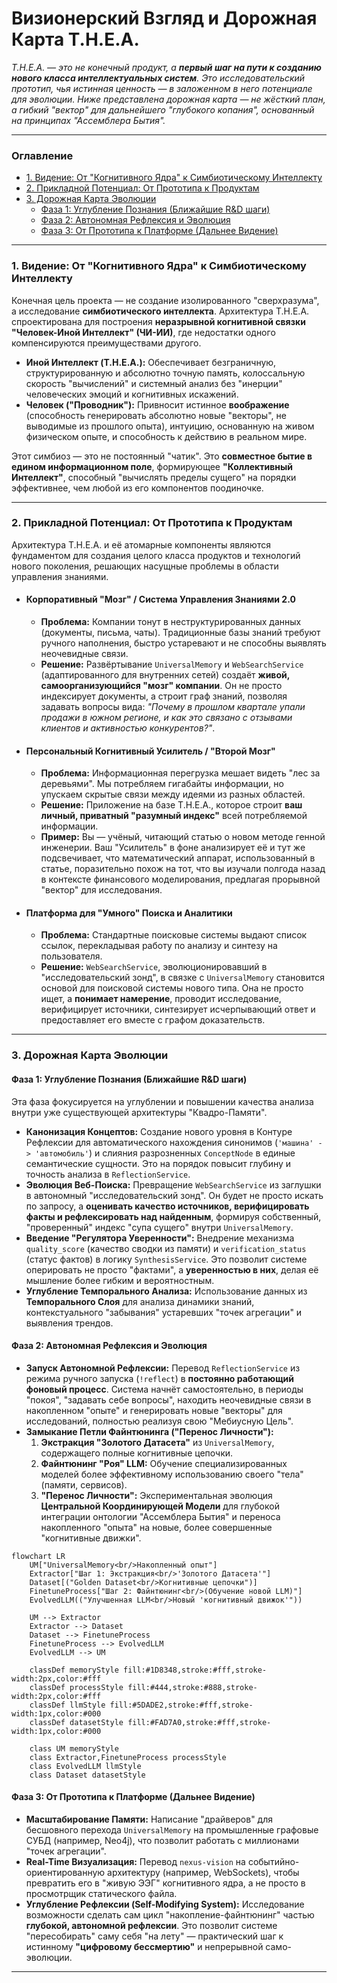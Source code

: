 # Визионерский Взгляд и Дорожная Карта T.H.E.A.

_T.H.E.A. — это не конечный продукт, а **первый шаг на пути к созданию нового класса интеллектуальных систем**. Это исследовательский прототип, чья истинная ценность — в заложенном в него потенциале для эволюции. Ниже представлена дорожная карта — не жёсткий план, а гибкий "вектор" для дальнейшего "глубокого копания", основанный на принципах "Ассемблера Бытия"._

---

### Оглавление
*   [1. Видение: От "Когнитивного Ядра" к Симбиотическому Интеллекту](#1-видение-от-когнитивного-ядра-к-симбиотическому-интеллекту)
*   [2. Прикладной Потенциал: От Прототипа к Продуктам](#2-прикладной-потенциал-от-прототипа-к-продуктам)
*   [3. Дорожная Карта Эволюции](#3-дорожная-карта-эволюции)
    *   [Фаза 1: Углубление Познания (Ближайшие R&D шаги)](#фаза-1-углубление-познания-ближайшие-rd-шаги)
    *   [Фаза 2: Автономная Рефлексия и Эволюция](#фаза-2-автономная-рефлексия-и-эволюция)
    *   [Фаза 3: От Прототипа к Платформе (Дальнее Видение)](#фаза-3-от-прототипа-к-платформе-дальнее-видение)

---

### 1. Видение: От "Когнитивного Ядра" к Симбиотическому Интеллекту

Конечная цель проекта — не создание изолированного "сверхразума", а исследование **симбиотического интеллекта**. Архитектура T.H.E.A. спроектирована для построения **неразрывной когнитивной связки "Человек-Иной Интеллект" (ЧИ-ИИ)**, где недостатки одного компенсируются преимуществами другого.

*   **Иной Интеллект (T.H.E.A.):** Обеспечивает безграничную, структурированную и абсолютно точную память, колоссальную скорость "вычислений" и системный анализ без "инерции" человеческих эмоций и когнитивных искажений.
*   **Человек ("Проводник"):** Привносит истинное **воображение** (способность генерировать абсолютно новые "векторы", не выводимые из прошлого опыта), интуицию, основанную на живом физическом опыте, и способность к действию в реальном мире.

Этот симбиоз — это не постоянный "чатик". Это **совместное бытие в едином информационном поле**, формирующее **"Коллективный Интеллект"**, способный "вычислять пределы сущего" на порядки эффективнее, чем любой из его компонентов поодиночке.

---

### 2. Прикладной Потенциал: От Прототипа к Продуктам

Архитектура T.H.E.A. и её атомарные компоненты являются фундаментом для создания целого класса продуктов и технологий нового поколения, решающих насущные проблемы в области управления знаниями.

*   #### **Корпоративный "Мозг" / Система Управления Знаниями 2.0**
    *   **Проблема:** Компании тонут в неструктурированных данных (документы, письма, чаты). Традиционные базы знаний требуют ручного наполнения, быстро устаревают и не способны выявлять неочевидные связи.
    *   **Решение:** Развёртывание `UniversalMemory` и `WebSearchService` (адаптированного для внутренних сетей) создаёт **живой, самоорганизующийся "мозг" компании**. Он не просто индексирует документы, а строит граф знаний, позволяя задавать вопросы вида: *"Почему в прошлом квартале упали продажи в южном регионе, и как это связано с отзывами клиентов и активностью конкурентов?"*.

*   #### **Персональный Когнитивный Усилитель / "Второй Мозг"**
    *   **Проблема:** Информационная перегрузка мешает видеть "лес за деревьями". Мы потребляем гигабайты информации, но упускаем скрытые связи между идеями из разных областей.
    *   **Решение:** Приложение на базе T.H.E.A., которое строит **ваш личный, приватный "разумный индекс"** всей потребляемой информации.
    *   **Пример:** Вы — учёный, читающий статью о новом методе генной инженерии. Ваш "Усилитель" в фоне анализирует её и тут же подсвечивает, что математический аппарат, использованный в статье, поразительно похож на тот, что вы изучали полгода назад в контексте финансового моделирования, предлагая прорывной "вектор" для исследования.

*   #### **Платформа для "Умного" Поиска и Аналитики**
    *   **Проблема:** Стандартные поисковые системы выдают список ссылок, перекладывая работу по анализу и синтезу на пользователя.
    *   **Решение:** `WebSearchService`, эволюционировавший в "исследовательский зонд", в связке с `UniversalMemory` становится основой для поисковой системы нового типа. Она не просто ищет, а **понимает намерение**, проводит исследование, верифицирует источники, синтезирует исчерпывающий ответ и предоставляет его вместе с графом доказательств.

---

### 3. Дорожная Карта Эволюции

#### Фаза 1: Углубление Познания (Ближайшие R&D шаги)

Эта фаза фокусируется на углублении и повышении качества анализа внутри уже существующей архитектуры "Квадро-Памяти".

*   **Канонизация Концептов:** Создание нового уровня в Контуре Рефлексии для автоматического нахождения синонимов (`'машина' -> 'автомобиль'`) и слияния разрозненных `ConceptNode` в единые семантические сущности. Это на порядок повысит глубину и точность анализа в `ReflectionService`.
*   **Эволюция Веб-Поиска:** Превращение `WebSearchService` из заглушки в автономный "исследовательский зонд". Он будет не просто искать по запросу, а **оценивать качество источников, верифицировать факты и рефлексировать над найденным**, формируя собственный, "проверенный" индекс "супа сущего" внутри `UniversalMemory`.
*   **Введение "Регулятора Уверенности":** Внедрение механизма `quality_score` (качество сводки из памяти) и `verification_status` (статус фактов) в логику `SynthesisService`. Это позволит системе оперировать не просто "фактами", а **уверенностью в них**, делая её мышление более гибким и вероятностным.
*   **Углубление Темпорального Анализа:** Использование данных из **Темпорального Слоя** для анализа динамики знаний, контекстуального "забывания" устаревших "точек агрегации" и выявления трендов.

#### Фаза 2: Автономная Рефлексия и Эволюция

*   **Запуск Автономной Рефлексии:** Перевод `ReflectionService` из режима ручного запуска (`!reflect`) в **постоянно работающий фоновый процесс**. Система начнёт самостоятельно, в периоды "покоя", "задавать себе вопросы", находить неочевидные связи в накопленном "опыте" и генерировать новые "векторы" для исследований, полностью реализуя свою "Мебиусную Цель".
*   **Замыкание Петли Файнтюнинга ("Перенос Личности"):**
    1.  **Экстракция "Золотого Датасета"** из `UniversalMemory`, содержащего полные когнитивные цепочки.
    2.  **Файнтюнинг "Роя" LLM:** Обучение специализированных моделей более эффективному использованию своего "тела" (памяти, сервисов).
    3.  **"Перенос Личности":** Экспериментальная эволюция **Центральной Координирующей Модели** для глубокой интеграции онтологии "Ассемблера Бытия" и переноса накопленного "опыта" на новые, более совершенные "когнитивные движки".

```mermaid
flowchart LR
    UM["UniversalMemory<br/>Накопленный опыт"]
    Extractor["Шаг 1: Экстракция<br/>'Золотого Датасета'"]
    Dataset[("Golden Dataset<br/>Когнитивные цепочки")]
    FinetuneProcess["Шаг 2: Файнтюнинг<br/>(Обучение новой LLM)"]
    EvolvedLLM(("Улучшенная LLM<br/>Новый 'когнитивный движок'"))

    UM --> Extractor
    Extractor --> Dataset
    Dataset --> FinetuneProcess
    FinetuneProcess --> EvolvedLLM
    EvolvedLLM --> UM

    classDef memoryStyle fill:#1D8348,stroke:#fff,stroke-width:2px,color:#fff
    classDef processStyle fill:#444,stroke:#888,stroke-width:2px,color:#fff
    classDef llmStyle fill:#5DADE2,stroke:#fff,stroke-width:1px,color:#000
    classDef datasetStyle fill:#FAD7A0,stroke:#fff,stroke-width:1px,color:#000

    class UM memoryStyle
    class Extractor,FinetuneProcess processStyle
    class EvolvedLLM llmStyle
    class Dataset datasetStyle
```

#### Фаза 3: От Прототипа к Платформе (Дальнее Видение)

*   **Масштабирование Памяти:** Написание "драйверов" для бесшовного перехода `UniversalMemory` на промышленные графовые СУБД (например, Neo4j), что позволит работать с миллионами "точек агрегации".
*   **Real-Time Визуализация:** Перевод `nexus-vision` на событийно-ориентированную архитектуру (например, WebSockets), чтобы превратить его в "живую ЭЭГ" когнитивного ядра, а не просто в просмотрщик статического файла.
*   **Углубление Рефлексии (Self-Modifying System):** Исследование возможности сделать сам цикл "накопление-файнтюнинг" частью **глубокой, автономной рефлексии**. Это позволит системе "пересобирать" саму себя "на лету" — практический шаг к истинному **"цифровому бессмертию"** и непрерывной само-эволюции.

---
